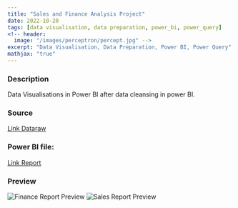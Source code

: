```yaml
---
title: "Sales and Finance Analysis Project"
date: 2022-10-20
tags: [data visualisation, data preparation, power_bi, power_query]
<!-- header:
  image: "/images/perceptron/percept.jpg" -->
excerpt: "Data Visualisation, Data Preparation, Power BI, Power Query"
mathjax: "true"
---
```

### Description

Data Visualisations in Power BI after data cleansing in power BI.

### Source
[Link Dataraw](https://github.com/muwnawn/portfolio_projects/blob/c797439f5af074cbed7e1f2616f37eeaf111cc46/Portfolio_Sales%20and%20Finance%20Analysis/Sales%20and%20Finance%20Data%20Raw.xlsm)

### Power BI file:
[Link Report](https://github.com/muwnawn/portfolio_projects/blob/c797439f5af074cbed7e1f2616f37eeaf111cc46/Portfolio_Sales%20and%20Finance%20Analysis/Sales%20and%20Finance%20Report.pbix)

### Preview
<img src="{{ site.url }}{{ site.baseurl }}/assets/Portfolio_Sales and Finance Analysis/Finance Report Preview.png" alt="Finance Report Preview">
<img src="{{ site.url }}{{ site.baseurl }}/assets/Portfolio_Sales and Finance Analysis/Sales Report Preview.png" alt="Sales Report Preview">
